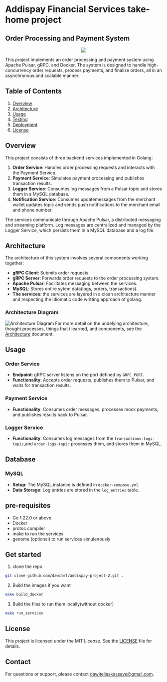 # Addispay Financial Services take-home project 
## Order Processing and Payment System

<p align="center">
  <a href="https://skillicons.dev">
    <img src="https://skillicons.dev/icons?i=git,docker,go,vim,aws" />
  </a>
</p>

This project implements an order processing and payment system using Apache Pulsar, gRPC, and Docker. The system is designed to handle high-concurrency order requests, process payments, and finalize orders, all in an asynchronous and scalable manner.

## Table of Contents

1. [Overview](#overview)
2. [Architecture](#architecture)
3. [Usage](#usage)
4. [Testing](#testing)
5. [Deployment](#deployment)
6. [License](#license)

## Overview

This project consists of three backend services implemented in Golang:

1. **Order Service**: Handles order processing requests and interacts with the Payment Service.
2. **Payment Service**: Simulates payment processing and publishes transaction results.
3. **Logger Service**: Consumes log messages from a Pulsar topic and stores them in a MySQL database.
4. **Notification Service**: Consumes updatemessages from the merchant wallet updates topic and sends push notifications to the merchant email and phone number.

The services communicate through Apache Pulsar, a distributed messaging and streaming platform. Log messages are centralized and managed by the Logger Service, which persists them in a MySQL database and a log file.

## Architecture

The architecture of this system involves several components working together:

- **gRPC Client**: Submits order requests.
- **gRPC Server**: Forwards order requests to the order processing system.
- **Apache Pulsar**: Facilitates messaging between the services.
- **MySQL**: Stores entire sytem data(logs, orders, transactions).
- **The services**: the services are layered in a clean architecture manner and respecting the idiomatic code writting approach of golang.

### Architecture Diagram

![Architecture Diagram](https://app.eraser.io/workspace/3GkpJpHxBOXldxkJWkew?origin=share)
For more detail on the undelying architecture, thought processes, things that i learned, and components, see the [Architecture](docs/architecture.md) document.


## Usage

### Order Service

- **Endpoint**: gRPC server listens on the port defined by `GRPC_PORT`.
- **Functionality**: Accepts order requests, publishes them to Pulsar, and waits for transaction results.

### Payment Service

- **Functionality**: Consumes order messages, processes mock payments, and publishes results back to Pulsar.

### Logger Service

- **Functionality**: Consumes log messages from the `transactions-logs-topic`,and `order-logs-topic` processes them, and stores them in MySQL.

## Database

### MySQL

- **Setup**: The MySQL instance is defined in `docker-compose.yml`.
- **Data Storage**: Log entries are stored in the `log_entries` table.

## pre-requisites
- Go 1.22.0 or above
- Docker
- protoc compiler
- make to run the services
- genome (optional) to run services simulenously

## Get started
1. clone the repo
```bash
git clone github.com/dawitel/addispay-project-2.git .
```
2. Build the images if you want
```bash
make build_docker
```
3. Build the files to run them locally(without docker)
```bash
make run_services
```


## License

This project is licensed under the MIT License. See the [LICENSE](LICENSE) file for details.

## Contact

For questions or support, please contact [dawiteliaskassaye@gmail.com](mailto:dawiteliaskassaye@gmail.com).
